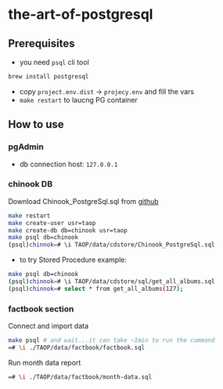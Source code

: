 # the-art-of-postgresql

## Prerequisites

- you need `psql` cli tool
```bash
brew install postgresql
```

- copy `project.env.dist` -> `projecy.env` and fill the vars
- `make restart` to laucng PG container

## How to use

### pgAdmin

- db connection host: `127.0.0.1`

### chinook DB

Download Chinook_PostgreSql.sql from [github](https://github.com/lerocha/chinook-database/blob/master/ChinookDatabase/DataSources/Chinook_PostgreSql.sql)

```bash
make restart
make create-user usr=taop
make create-db db=chinook usr=taop
make psql db=chinook
(psql)chinnok=# \i TAOP/data/cdstore/Chinook_PostgreSql.sql
```

- to try Stored Procedure example:

 ```bash
 make psql db=chinook
 (psql)chinnok=# \i TAOP/data/cdstore/sql/get_all_albums.sql
 (psql)chinnok=# select * from get_all_albums(127);
 ```

### factbook section

Connect and import data

```bash
make psql # and wait...it can take ~1min to run the command
=# \i ./TAOP/data/factbook/factbook.sql
```

Run month data report

```bash
=# \i ./TAOP/data/factbook/month-data.sql
```